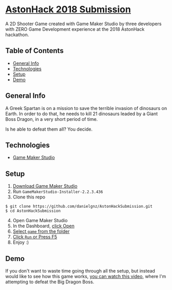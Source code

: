 # [AstonHack 2018 Submission](https://astonhack.co.uk/)

A 2D Shooter Game created with Game Maker Studio by three developers with ZERO Game Development experience at the 2018 AstonHack hackathon.

## Table of Contents

* [General Info](#general-info)
* [Technologies](#technologies)
* [Setup](#setup)
* [Demo](#demo)

## General Info

A Greek Spartan is on a mission to save the terrible invasion of dinosaurs on Earth. 
In order to do that, he needs to kill 21 dinosaurs leaded by a Giant Boss Dragon, in a very short period of time. 

Is he able to defeat them all? You decide.

## Technologies

* [Game Maker Studio](https://www.yoyogames.com/gamemaker)

## Setup
1. [Download Game Maker Studio](https://www.yoyogames.com/get)
2. Run `GameMakerStudio-Installer-2.2.3.436`
3. Clone this repo

<a/>

```
$ git clone https://github.com/danielgnz/AstonHackSubmission.git
$ cd AstonHackSubmission
```

4. Open Game Maker Studio
5. In the Dashboard, [click Open](https://imgur.com/fWbFDJP)
6. [Select `game` from the folder](https://imgur.com/nfaWp7r)
7. [Click `Run` or Press F5](https://imgur.com/afhZSaY)
8. Enjoy :) 



## Demo
If you don't want to waste time going through all the setup, but instead would like to see how this game works, [you can watch this video](https://youtu.be/bsExoF0av3Q), where I'm attempting to defeat the Big Dragon Boss.

